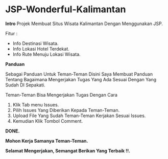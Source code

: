 # JSP-Wonderful-Kalimantan

**Intro**
Projek Membuat Situs Wisata Kalimantan Dengan Menggunakan JSP.

Fitur :
 - Info Destinasi Wisata.
 - Info Lokasi Hotel Terdekat.
 - Info Rute Menuju Lokasi Wisata.



**Panduan**

Sebagai Panduan Untuk Teman-Teman Disini Saya Membuat Panduan Tentang Bagaimana Mengerjakan Tugas Yang Ada Sesuai Dengan Yang Sudah DI Sepakati.



Teman-Teman Bisa Mengerjakan Tugas Dengan Cara

1. Klik Tab menu Issues.
2. Pilih Issues Yang Diberikan Kepada Teman-Teman.
3. Upload File Yang Sudah Teman-Teman Kerjakan Sesuai Issues.
4. Kemudian Klik Tombol Comment.

**DONE.**

**Mohon Kerja Samanya Teman-Teman.**

**Selamat Mengerjakan, Semangat Berikan Yang Terbaik !!.**
